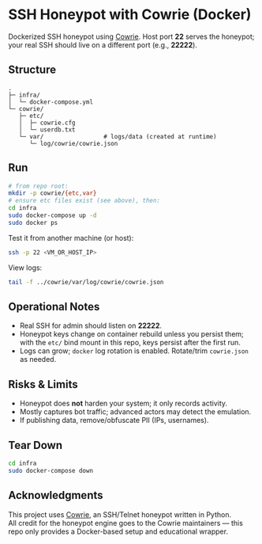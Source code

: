 # SSH Honeypot with Cowrie (Docker)

Dockerized SSH honeypot using [Cowrie](https://github.com/cowrie/cowrie).
Host port **22** serves the honeypot; your real SSH should live on a different port (e.g., **22222**).

## Structure
```
.
├─ infra/
│  └─ docker-compose.yml
└─ cowrie/
   ├─ etc/
   │  ├─ cowrie.cfg
   │  └─ userdb.txt
   └─ var/                 # logs/data (created at runtime)
      └─ log/cowrie/cowrie.json
```

## Run
```bash
# from repo root:
mkdir -p cowrie/{etc,var}
# ensure etc files exist (see above), then:
cd infra
sudo docker-compose up -d
sudo docker ps
```

Test it from another machine (or host):
```bash
ssh -p 22 <VM_OR_HOST_IP>
```

View logs:
```bash
tail -f ../cowrie/var/log/cowrie/cowrie.json
```

## Operational Notes
- Real SSH for admin should listen on **22222**.
- Honeypot keys change on container rebuild unless you persist them; with the `etc/` bind mount in this repo, keys persist after the first run.
- Logs can grow; `docker` log rotation is enabled. Rotate/trim `cowrie.json` as needed.

## Risks & Limits
- Honeypot does **not** harden your system; it only records activity.
- Mostly captures bot traffic; advanced actors may detect the emulation.
- If publishing data, remove/obfuscate PII (IPs, usernames).

## Tear Down
```bash
cd infra
sudo docker-compose down
```
## Acknowledgments

This project uses [Cowrie](https://github.com/cowrie/cowrie), an SSH/Telnet honeypot written in Python.  
All credit for the honeypot engine goes to the Cowrie maintainers — this repo only provides a Docker-based setup and educational wrapper.
